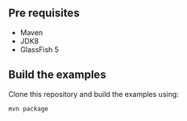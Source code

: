 ## Pre requisites

- Maven
- JDK8
- GlassFish 5

## Build the examples

Clone this repository and build the examples using:

```
mvn package
```
